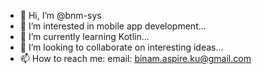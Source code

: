 - 👋 Hi, I’m @bnm-sys
- 👀 I’m interested in mobile app development...
- 🌱 I’m currently learning Kotlin...
- 💞️ I’m looking to collaborate on interesting ideas...
- 📫 How to reach me: email: binam.aspire.ku@gmail.com 

<!---
swordfish713/swordfish713 is a ✨ special ✨ repository because its `README.md` (this file) appears on your GitHub profile.
You can click the Preview link to take a look at your changes.
--->
